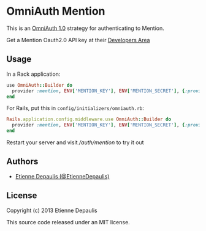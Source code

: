 OmniAuth Mention
================

This is an [OmniAuth 1.0](https://github.com/intridea/omniauth) strategy for authenticating to Mention.

Get a Mention Oauth2.0 API key at their [Developers Area](https://dev.mention.net/login)

Usage
-----

In a Rack application:

```ruby
use OmniAuth::Builder do
  provider :mention, ENV['MENTION_KEY'], ENV['MENTION_SECRET'], {:provider_ignores_state => true}
end
```

For Rails, put this in `config/initializers/omniauth.rb`:

```ruby
Rails.application.config.middleware.use OmniAuth::Builder do
  provider :mention, ENV['MENTION_KEY'], ENV['MENTION_SECRET'], {:provider_ignores_state => true}
end
```

Restart your server and visit */auth/mention* to try it out


Authors
-------

* [Etienne Depaulis (@EtienneDepaulis)](https://github.com/EtienneDepaulis)


License
-------

Copyright (c) 2013 Etienne Depaulis

This source code released under an MIT license.
